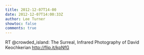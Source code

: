 ```yaml
---
title: 2012-12-07T14-00
date: 2012-12-07T14:00:33Z
author: Lee Turner
showtoc: false
comments: true
---
```


RT @crowded_island: The Surreal, Infrared Photography of David Keochkerian http://flip.it/kpNfG

